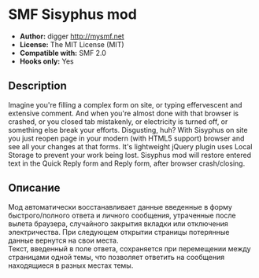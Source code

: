 # SMF Sisyphus mod
* **Author:** digger http://mysmf.net
* **License:** The MIT License (MIT)
* **Compatible with:** SMF 2.0
* **Hooks only:** Yes

## Description
Imagine you're filling a complex form on site, or typing effervescent and extensive comment. And when you're almost done with that browser is crashed, or you closed tab mistakenly, or electricity is turned off, or something else break your efforts. Disgusting, huh?
With Sisyphus on site you just reopen page in your modern (with HTML5 support) browser and see all your changes at that forms. It's lightweight jQuery plugin uses Local Storage to prevent your work being lost.
Sisyphus mod will restore entered text in the Quick Reply form and Reply form, after browser crash/closing.

## Описание
Мод автоматически восстанавливает данные введенные в форму быстрого/полного ответа и личного сообщения, утраченные после вылета браузера, случайного закрытия вкладки или отключения электричества. При следующем открытии страницы потерянные данные вернутся на свои места.    
Текст, введенный в поле ответа, сохраняется при перемещении между страницами одной темы, что позволяет ответить на сообщения находящиеся в разных местах темы.
